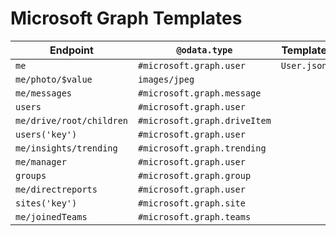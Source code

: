 # Microsoft Graph Templates

| Endpoint | `@odata.type` | Template
| --- | --- | --- |
| `me` |  `#microsoft.graph.user` | `User.json`
| `me/photo/$value` | `images/jpeg`
| `me/messages` | `#microsoft.graph.message` | 
| `users` | `#microsoft.graph.user`
| `me/drive/root/children` | `#microsoft.graph.driveItem`
| `users('key')` | `#microsoft.graph.user`
| `me/insights/trending` | `#microsoft.graph.trending`
| `me/manager` | `#microsoft.graph.user`
| `groups` | `#microsoft.graph.group`
| `me/directreports` | `#microsoft.graph.user`
| `sites('key')` | `#microsoft.graph.site`
| `me/joinedTeams` | `#microsoft.graph.teams`
